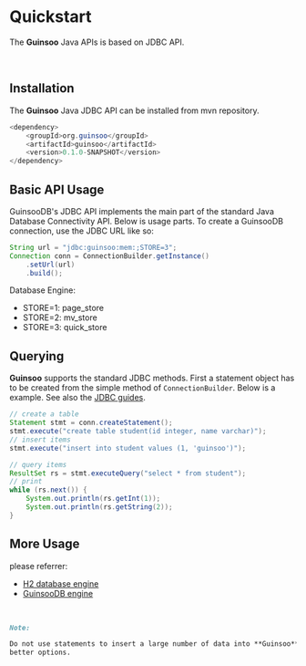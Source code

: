 # Quickstart

The **Guinsoo** Java APIs is based on JDBC API.

<br/>

## Installation

The **Guinsoo** Java JDBC API can be installed from mvn repository.

```java
<dependency>
    <groupId>org.guinsoo</groupId>
    <artifactId>guinsoo</artifactId>
    <version>0.1.0-SNAPSHOT</version>
</dependency>

```

## Basic API Usage

GuinsooDB's JDBC API implements the main part of the standard Java Database Connectivity API. Below is usage parts.
To create a GuinsooDB connection, use the JDBC URL like so:

```java
String url = "jdbc:guinsoo:mem:;STORE=3";
Connection conn = ConnectionBuilder.getInstance()
    .setUrl(url)
    .build();
```

Database Engine:

* STORE=1: page_store
* STORE=2: mv_store
* STORE=3: quick_store


## Querying

**Guinsoo** supports the standard JDBC methods. First a statement object has to be created from the simple method of 
`ConnectionBuilder`. Below is a example. See also the 
[JDBC guides](https://docs.oracle.com/javase/8/docs/technotes/guides/jdbc/).

```java
// create a table
Statement stmt = conn.createStatement();
stmt.execute("create table student(id integer, name varchar)");
// insert items
stmt.execute("insert into student values (1, 'guinsoo')");
```

```java
// query items
ResultSet rs = stmt.executeQuery("select * from student");
// print
while (rs.next()) {
    System.out.println(rs.getInt(1));
    System.out.println(rs.getString(2));
}
```

## More Usage

please referrer:

* [H2 database engine](https://www.h2database.com/html/main.html)
* [GuinsooDB engine](https://guinsoolab.github.io/guinsoodb/)


<br/>

```markdown
Note: 

Do not use statements to insert a large number of data into **Guinsoo**. See the function of `read_csv` may be the 
better options.
```
